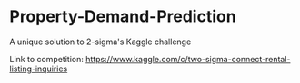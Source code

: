 # Property-Demand-Prediction
A unique solution to 2-sigma's Kaggle challenge

Link to competition: https://www.kaggle.com/c/two-sigma-connect-rental-listing-inquiries
